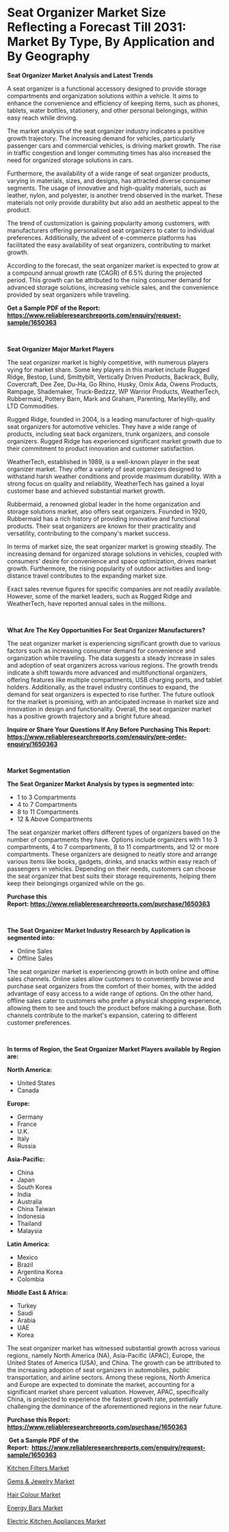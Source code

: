 <p><h1>Seat Organizer Market Size Reflecting a Forecast Till 2031: Market By Type, By Application and By Geography</h1></p><p><strong>Seat Organizer Market Analysis and Latest Trends</strong></p>
<p><p>A seat organizer is a functional accessory designed to provide storage compartments and organization solutions within a vehicle. It aims to enhance the convenience and efficiency of keeping items, such as phones, tablets, water bottles, stationery, and other personal belongings, within easy reach while driving.</p><p>The market analysis of the seat organizer industry indicates a positive growth trajectory. The increasing demand for vehicles, particularly passenger cars and commercial vehicles, is driving market growth. The rise in traffic congestion and longer commuting times has also increased the need for organized storage solutions in cars.</p><p>Furthermore, the availability of a wide range of seat organizer products, varying in materials, sizes, and designs, has attracted diverse consumer segments. The usage of innovative and high-quality materials, such as leather, nylon, and polyester, is another trend observed in the market. These materials not only provide durability but also add an aesthetic appeal to the product.</p><p>The trend of customization is gaining popularity among customers, with manufacturers offering personalized seat organizers to cater to individual preferences. Additionally, the advent of e-commerce platforms has facilitated the easy availability of seat organizers, contributing to market growth.</p><p>According to the forecast, the seat organizer market is expected to grow at a compound annual growth rate (CAGR) of 6.5% during the projected period. This growth can be attributed to the rising consumer demand for advanced storage solutions, increasing vehicle sales, and the convenience provided by seat organizers while traveling.</p></p>
<p><strong>Get a Sample PDF of the Report:&nbsp; <a href="https://www.reliableresearchreports.com/enquiry/request-sample/1650363">https://www.reliableresearchreports.com/enquiry/request-sample/1650363</a></strong></p>
<p>&nbsp;</p>
<p><strong>Seat Organizer Major Market Players</strong></p>
<p><p>The seat organizer market is highly competitive, with numerous players vying for market share. Some key players in this market include Rugged Ridge, Bestop, Lund, Smittybilt, Vertically Driven Products, Backrack, Bully, Covercraft, Dee Zee, Du-Ha, Go Rhino, Husky, Omix Ada, Owens Products, Rampage, Shademaker, Truck-Bedzzz, WP Warrior Products, WeatherTech, Rubbermaid, Pottery Barn, Mark and Graham, Parenting, Marleylilly, and LTD Commodities.</p><p>Rugged Ridge, founded in 2004, is a leading manufacturer of high-quality seat organizers for automotive vehicles. They have a wide range of products, including seat back organizers, trunk organizers, and console organizers. Rugged Ridge has experienced significant market growth due to their commitment to product innovation and customer satisfaction.</p><p>WeatherTech, established in 1989, is a well-known player in the seat organizer market. They offer a variety of seat organizers designed to withstand harsh weather conditions and provide maximum durability. With a strong focus on quality and reliability, WeatherTech has gained a loyal customer base and achieved substantial market growth.</p><p>Rubbermaid, a renowned global leader in the home organization and storage solutions market, also offers seat organizers. Founded in 1920, Rubbermaid has a rich history of providing innovative and functional products. Their seat organizers are known for their practicality and versatility, contributing to the company's market success.</p><p>In terms of market size, the seat organizer market is growing steadily. The increasing demand for organized storage solutions in vehicles, coupled with consumers' desire for convenience and space optimization, drives market growth. Furthermore, the rising popularity of outdoor activities and long-distance travel contributes to the expanding market size.</p><p>Exact sales revenue figures for specific companies are not readily available. However, some of the market leaders, such as Rugged Ridge and WeatherTech, have reported annual sales in the millions.</p></p>
<p>&nbsp;</p>
<p><strong>What Are The Key Opportunities For Seat Organizer Manufacturers?</strong></p>
<p><p>The seat organizer market is experiencing significant growth due to various factors such as increasing consumer demand for convenience and organization while traveling. The data suggests a steady increase in sales and adoption of seat organizers across various regions. The growth trends indicate a shift towards more advanced and multifunctional organizers, offering features like multiple compartments, USB charging ports, and tablet holders. Additionally, as the travel industry continues to expand, the demand for seat organizers is expected to rise further. The future outlook for the market is promising, with an anticipated increase in market size and innovation in design and functionality. Overall, the seat organizer market has a positive growth trajectory and a bright future ahead.</p></p>
<p><strong>Inquire or Share Your Questions If Any Before Purchasing This Report: <a href="https://www.reliableresearchreports.com/enquiry/pre-order-enquiry/1650363">https://www.reliableresearchreports.com/enquiry/pre-order-enquiry/1650363</a></strong></p>
<p>&nbsp;</p>
<p><strong>Market Segmentation</strong></p>
<p><strong>The Seat Organizer Market Analysis by types is segmented into:</strong></p>
<p><ul><li>1 to 3 Compartments</li><li>4 to 7 Compartments</li><li>8 to 11 Compartments</li><li>12 & Above Compartments</li></ul></p>
<p><p>The seat organizer market offers different types of organizers based on the number of compartments they have. Options include organizers with 1 to 3 compartments, 4 to 7 compartments, 8 to 11 compartments, and 12 or more compartments. These organizers are designed to neatly store and arrange various items like books, gadgets, drinks, and snacks within easy reach of passengers in vehicles. Depending on their needs, customers can choose the seat organizer that best suits their storage requirements, helping them keep their belongings organized while on the go.</p></p>
<p><strong>Purchase this Report:&nbsp;<a href="https://www.reliableresearchreports.com/purchase/1650363">https://www.reliableresearchreports.com/purchase/1650363</a></strong></p>
<p>&nbsp;</p>
<p><strong>The Seat Organizer Market Industry Research by Application is segmented into:</strong></p>
<p><ul><li>Online Sales</li><li>Offline Sales</li></ul></p>
<p><p>The seat organizer market is experiencing growth in both online and offline sales channels. Online sales allow customers to conveniently browse and purchase seat organizers from the comfort of their homes, with the added advantage of easy access to a wide range of options. On the other hand, offline sales cater to customers who prefer a physical shopping experience, allowing them to see and touch the product before making a purchase. Both channels contribute to the market's expansion, catering to different customer preferences.</p></p>
<p>&nbsp;</p>
<p><strong>In terms of Region, the Seat Organizer Market Players available by Region are:</strong></p>
<p>
    <p> <strong> North America: </strong>
        <ul>
            <li>United States</li>
            <li>Canada</li>
        </ul>
        </p> 
    <p> <strong> Europe: </strong>
        <ul>
            <li>Germany</li>
            <li>France</li>
            <li>U.K.</li>
            <li>Italy</li>
            <li>Russia</li>
        </ul>
        </p> 
    <p> <strong> Asia-Pacific: </strong>
        <ul>
            <li>China</li>
            <li>Japan</li>
            <li>South Korea</li>
            <li>India</li>
            <li>Australia</li>
            <li>China Taiwan</li>
            <li>Indonesia</li>
            <li>Thailand</li>
            <li>Malaysia</li>
        </ul>
        </p> 
    <p> <strong> Latin America: </strong>
        <ul>
            <li>Mexico</li>
            <li>Brazil</li>
            <li>Argentina Korea</li>
            <li>Colombia</li>
        </ul>
        </p> 
    <p> <strong> Middle East & Africa: </strong>
        <ul>
            <li>Turkey</li>
            <li>Saudi</li>
            <li>Arabia</li>
            <li>UAE</li>
            <li>Korea</li>
        </ul>
    </p>
    </p>
<p><p>The seat organizer market has witnessed substantial growth across various regions, namely North America (NA), Asia-Pacific (APAC), Europe, the United States of America (USA), and China. The growth can be attributed to the increasing adoption of seat organizers in automobiles, public transportation, and airline sectors. Among these regions, North America and Europe are expected to dominate the market, accounting for a significant market share percent valuation. However, APAC, specifically China, is projected to experience the fastest growth rate, potentially challenging the dominance of the aforementioned regions in the near future.</p></p>
<p><strong>Purchase this Report: <a href="https://www.reliableresearchreports.com/purchase/1650363">https://www.reliableresearchreports.com/purchase/1650363</a></strong></p>
<p>&nbsp;<strong>Get a Sample PDF of the Report:&nbsp;&nbsp;<a href="https://www.reliableresearchreports.com/enquiry/request-sample/1650363">https://www.reliableresearchreports.com/enquiry/request-sample/1650363</a></strong></p>
<p><strong></strong></p>
<p><p><a href="https://github.com/ChiragRp1/Market-Research-Report-List-2/blob/main/kitchen-filters-market.md">Kitchen Filters Market</a></p><p><a href="https://github.com/WillieWoodard/Market-Research-Report-List-2/blob/main/gems-jewelry-market.md">Gems & Jewelry Market</a></p><p><a href="https://github.com/BryceTownsendr/Market-Research-Report-List-2/blob/main/hair-colour-market.md">Hair Colour Market</a></p><p><a href="https://github.com/PeterParrish5/Market-Research-Report-List-2/blob/main/energy-bars-market.md">Energy Bars Market</a></p><p><a href="https://github.com/CliffMedina6/Market-Research-Report-List-2/blob/main/electric-kitchen-appliances-market.md">Electric Kitchen Appliances Market</a></p></p>